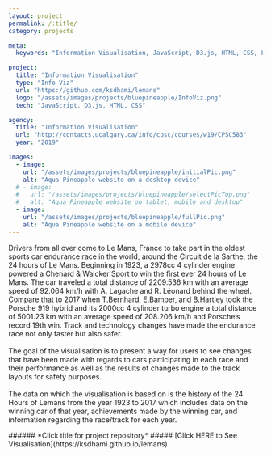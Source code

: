 ```yaml
---
layout: project
permalink: /:title/
category: projects

meta:
  keywords: "Information Visualisation, JavaScript, D3.js, HTML, CSS, Le Mans, 24 Hours, Endurance, Racing"

project:
  title: "Information Visualisation"
  type: "Info Viz"
  url: "https://github.com/ksdhami/lemans"
  logo: "/assets/images/projects/bluepineapple/InfoViz.png"
  tech: "JavaScript, D3.js, HTML, CSS"

agency:
  title: "Information Visualisation"
  url: "http://contacts.ucalgary.ca/info/cpsc/courses/w19/CPSC583"
  year: "2019"

images:
  - image:
    url: "/assets/images/projects/bluepineapple/initialPic.png"
    alt: "Aqua Pineapple website on a desktop device"
  # - image:
  #   url: "/assets/images/projects/bluepineapple/selectPicTop.png"
  #   alt: "Aqua Pineapple website on tablet, mobile and desktop"
  - image:
    url: "/assets/images/projects/bluepineapple/fullPic.png"
    alt: "Aqua Pineapple website on a mobile device"
---
```

<p>Drivers from all over come to Le Mans, France to take part in the oldest sports car endurance race in the world, around the Circuit de la Sarthe, the 24 hours of Le Mans. Beginning in 1923, a 2978cc 4 cylinder engine powered a Chenard & Walcker Sport to win the first ever 24 hours of Le Mans. The car traveled a total distance of 2209.536 km with an average speed of 92.064 km/h with A. Lagache and R. Léonard behind the wheel. Compare that to 2017 when T.Bernhard, E.Bamber, and B.Hartley took the Porsche 919 hybrid and its 2000cc 4 cylinder turbo engine a total distance of 5001.23 km with an average speed of 208.206 km/h and Porsche’s record 19th win. Track and technology changes have made the endurance race not only faster but also safer.
<br><br>
The goal of the visualisation is to present a way for users to see changes that have been made with regards to cars participating in each race and their performance as well as the results of changes made to the track layouts for safety purposes.
<br><br>
The data on which the visualisation is based on is the history of the 24 Hours of Lemans from the year 1923 to 2017 which includes data on the winning car of that year, achievements made by the winning car, and information regarding the race/track for each year.
<br>
</p>
###### *Click title for project repository*
##### [Click HERE to See Visualisation](https://ksdhami.github.io/lemans)